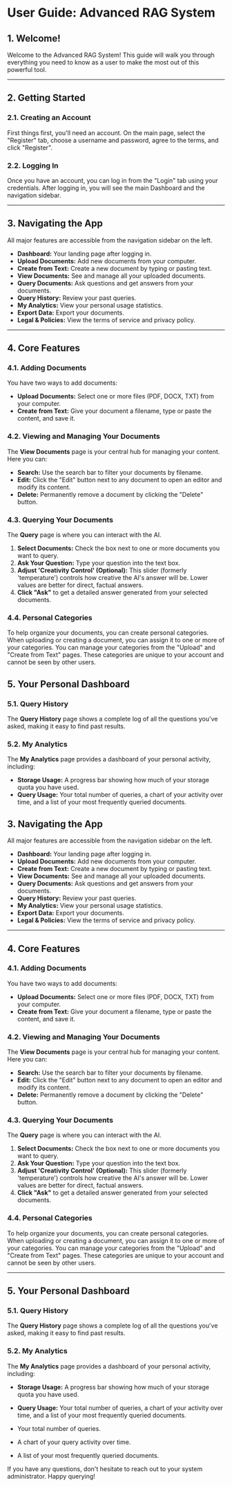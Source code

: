 # User Guide: Advanced RAG System

## 1. Welcome!

Welcome to the Advanced RAG System! This guide will walk you through everything you need to know as a user to make the most out of this powerful tool.

---

## 2. Getting Started

### 2.1. Creating an Account
First things first, you'll need an account. On the main page, select the "Register" tab, choose a username and password, agree to the terms, and click "Register".

### 2.2. Logging In
Once you have an account, you can log in from the "Login" tab using your credentials. After logging in, you will see the main Dashboard and the navigation sidebar.

---


## 3. Navigating the App

All major features are accessible from the navigation sidebar on the left.

*   **Dashboard:** Your landing page after logging in.
*   **Upload Documents:** Add new documents from your computer.
*   **Create from Text:** Create a new document by typing or pasting text.
*   **View Documents:** See and manage all your uploaded documents.
*   **Query Documents:** Ask questions and get answers from your documents.
*   **Query History:** Review your past queries.
*   **My Analytics:** View your personal usage statistics.
*   **Export Data:** Export your documents.
*   **Legal & Policies:** View the terms of service and privacy policy.

---

## 4. Core Features

### 4.1. Adding Documents
You have two ways to add documents:
*   **Upload Documents:** Select one or more files (PDF, DOCX, TXT) from your computer.
*   **Create from Text:** Give your document a filename, type or paste the content, and save it.

### 4.2. Viewing and Managing Your Documents
The **View Documents** page is your central hub for managing your content. Here you can:
*   **Search:** Use the search bar to filter your documents by filename.
*   **Edit:** Click the "Edit" button next to any document to open an editor and modify its content.
*   **Delete:** Permanently remove a document by clicking the "Delete" button.

### 4.3. Querying Your Documents
The **Query** page is where you can interact with the AI.
1.  **Select Documents:** Check the box next to one or more documents you want to query.
2.  **Ask Your Question:** Type your question into the text box.
3.  **Adjust 'Creativity Control' (Optional):** This slider (formerly 'temperature') controls how creative the AI's answer will be. Lower values are better for direct, factual answers.
4.  **Click "Ask"** to get a detailed answer generated from your selected documents.

### 4.4. Personal Categories
To help organize your documents, you can create personal categories. When uploading or creating a document, you can assign it to one or more of your categories. You can manage your categories from the "Upload" and "Create from Text" pages. These categories are unique to your account and cannot be seen by other users.



## 5. Your Personal Dashboard

### 5.1. Query History
The **Query History** page shows a complete log of all the questions you've asked, making it easy to find past results.

### 5.2. My Analytics
The **My Analytics** page provides a dashboard of your personal activity, including:
*   **Storage Usage:** A progress bar showing how much of your storage quota you have used.
*   **Query Usage:** Your total number of queries, a chart of your activity over time, and a list of your most frequently queried documents.


## 3. Navigating the App

All major features are accessible from the navigation sidebar on the left.

*   **Dashboard:** Your landing page after logging in.
*   **Upload Documents:** Add new documents from your computer.
*   **Create from Text:** Create a new document by typing or pasting text.
*   **View Documents:** See and manage all your uploaded documents.
*   **Query Documents:** Ask questions and get answers from your documents.
*   **Query History:** Review your past queries.
*   **My Analytics:** View your personal usage statistics.
*   **Export Data:** Export your documents.
*   **Legal & Policies:** View the terms of service and privacy policy.

---

## 4. Core Features

### 4.1. Adding Documents
You have two ways to add documents:
*   **Upload Documents:** Select one or more files (PDF, DOCX, TXT) from your computer.
*   **Create from Text:** Give your document a filename, type or paste the content, and save it.

### 4.2. Viewing and Managing Your Documents
The **View Documents** page is your central hub for managing your content. Here you can:
*   **Search:** Use the search bar to filter your documents by filename.
*   **Edit:** Click the "Edit" button next to any document to open an editor and modify its content.
*   **Delete:** Permanently remove a document by clicking the "Delete" button.

### 4.3. Querying Your Documents
The **Query** page is where you can interact with the AI.
1.  **Select Documents:** Check the box next to one or more documents you want to query.
2.  **Ask Your Question:** Type your question into the text box.
3.  **Adjust 'Creativity Control' (Optional):** This slider (formerly 'temperature') controls how creative the AI's answer will be. Lower values are better for direct, factual answers.
4.  **Click "Ask"** to get a detailed answer generated from your selected documents.

### 4.4. Personal Categories
To help organize your documents, you can create personal categories. When uploading or creating a document, you can assign it to one or more of your categories. You can manage your categories from the "Upload" and "Create from Text" pages. These categories are unique to your account and cannot be seen by other users.

---

## 5. Your Personal Dashboard

### 5.1. Query History
The **Query History** page shows a complete log of all the questions you've asked, making it easy to find past results.

### 5.2. My Analytics
The **My Analytics** page provides a dashboard of your personal activity, including:

*   **Storage Usage:** A progress bar showing how much of your storage quota you have used.
*   **Query Usage:** Your total number of queries, a chart of your activity over time, and a list of your most frequently queried documents.

*   Your total number of queries.
*   A chart of your query activity over time.
*   A list of your most frequently queried documents.



If you have any questions, don't hesitate to reach out to your system administrator. Happy querying!
